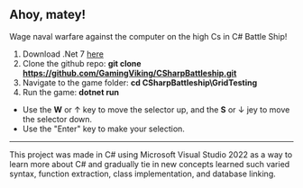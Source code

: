 <h2>Ahoy, matey!</h2>

Wage naval warfare against the computer on the high Cs in C# Battle Ship!

1. Download .Net 7 [here](https://dotnet.microsoft.com/en-us/download/dotnet/thank-you/sdk-7.0.403-windows-x64-installer)
2. Clone the github repo: **git clone https://github.com/GamingViking/CSharpBattleship.git**
3. Navigate to the game folder: **cd CSharpBattleship\GridTesting**
4. Run the game: **dotnet run**
   
- Use the **W** or &uarr; key to move the selector up, and the **S** or &darr; jey to move the selector down.
- Use the "Enter" key to make your selection.

---

This project was made in C# using Microsoft Visual Studio 2022 as a way to learn more about C# and gradually tie in new concepts learned such varied syntax, function extraction, class implementation, and database linking.
